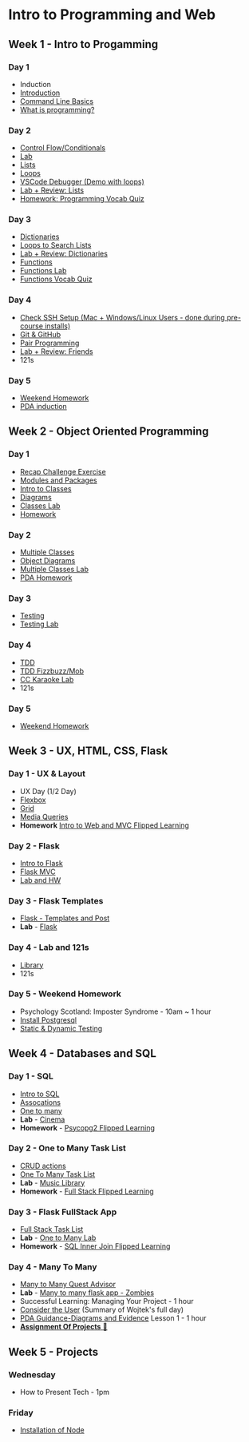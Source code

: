 # Intro to Programming and Web

## Week 1 - Intro to Progamming

### Day 1

- Induction
- [Introduction](week_01/day_1/introduction) 
- [Command Line Basics](week_01/day_1/command_line_basics)
- [What is programming?](week_01/day_1/what_is_programming.md)

### Day 2

- [Control Flow/Conditionals](week_01/day_2/conditionals)
- [Lab](week_01/day_2/conditionals_lab)
- [Lists](week_01/day_2/lists)
- [Loops](week_01/day_2/loops)
- [VSCode Debugger (Demo with loops)](week_01/day_2/debugging.md)
- [Lab + Review: Lists](week_01/day_2/lists_lab)
- [Homework: Programming Vocab Quiz](week_01/day_2/programming_vocab_quiz.md)

### Day 3

- [Dictionaries](week_01/day_3/dictionaries)
- [Loops to Search Lists](week_01/day_3/using_loops_to_search_lists)
- [Lab + Review: Dictionaries](week_01/day_3/dictionaries_lab)
- [Functions](week_01/day_3/functions)
- [Functions Lab](week_01/day_3/functions_lab)
- [Functions Vocab Quiz](week_01/day_3/functions/functions_vocab_quiz.md)

### Day 4

- [Check SSH Setup (Mac + Windows/Linux Users - done during pre-course installs)](https://github.com/codeclan/codeclan-git-setup)
- [Git & GitHub](week_01/day_4/git_and_github.md)
- [Pair Programming](week_01/day_4/pair_programming.md)
- [Lab + Review: Friends](week_01/day_4/friends_lab)
- 121s

### Day 5

- [Weekend Homework](week_01/weekend_homework)
- [PDA induction](https://docs.google.com/presentation/d/1_L3iI8pXCZvZpx-r38km_v_9sc_J397Rmk3D99x6r64/edit#slide=id.g9d9c945073_0_114)

## Week 2 - Object Oriented Programming

### Day 1


- [Recap Challenge Exercise](week_02/day_1/recap_challenge) 
- [Modules and Packages](week_02/day_1/modules_packages)
- [Intro to Classes](week_02/day_1/classes_intro)
- [Diagrams](week_02/day_1/diagrams)
- [Classes Lab](week_02/day_1/single_class_lab)
- [Homework](week_02/day_1/homework)
  
### Day 2

- [Multiple Classes](week_02/day_2/multiple_classes)
- [Object Diagrams](week_02/day_2/object_diagrams)
- [Multiple Classes Lab](week_02/day_2/multiple_classes_lab)
- [PDA Homework](week_02/day_2/pda_homework)

### Day 3

- [Testing](week_02/day_3/testing)
- [Testing Lab](week_02/day_3/testing_lab)

### Day 4

- [TDD](week_02/day_4/tdd)
- [TDD Fizzbuzz/Mob](week_02/day_4/tdd_fizzbuzz)
- [CC Karaoke Lab](week_02/day_4/codeclan_karaoke_lab)
- 121s

### Day 5

- [Weekend Homework](week_02/weekend_homework)



## Week 3 - UX, HTML, CSS, Flask


### Day 1 - UX & Layout

- UX Day (1/2 Day)
- [Flexbox](week_03/day_1/02_css_layout/flexbox)
- [Grid](week_03/day_1/02_css_layout/grid)
- [Media Queries](week_03/day_1/02_css_layout/media_queries)
- **Homework** [Intro to Web and MVC Flipped Learning](week_03/day_1/03_hw_flipped_intro_to_mvc_web) 

### Day 2 - Flask

- [Intro to Flask](week_03/day_2/01_intro_to_flask) 
- [Flask MVC](week_03/day_2/02_flask_mvc) 
- [Lab and HW](week_03/day_2/03_flask_lab_hw) 

### Day 3 - Flask Templates

- [Flask - Templates and Post](week_03/day_3/01_flask_templates)
- **Lab** - [Flask](week_03/day_3/02_flask_template_lab) 

### Day 4 - Lab and 121s


- [Library](week_03/day_4/library_lab)
- 121s

### Day 5 - Weekend Homework

- Psychology Scotland: Imposter Syndrome - 10am ~ 1 hour
- [Install Postgresql](week_03/week_04_installs)
- [Static & Dynamic Testing](week_03/day_5/weekend_homework/Static_and_Dynamic_Task_A)

## Week 4 - Databases and SQL

### Day 1 - SQL

- [Intro to SQL](week_04/day_1/01_intro_to_sql/01_databases_and_sql_intro.md) 
- [Assocations](week_04/day_1/01_intro_to_sql/02_associations_intro.md)
- [One to many](week_04/day_1/01_intro_to_sql/03_one_to_many.md)
- **Lab** - [Cinema](week_04/day_1/02_cinema_crud_sql_lab/lab.md) 
- **Homework** - [Psycopg2 Flipped Learning](week_04/day_1/03_psycopg2_flipped_hw/flipped_lesson.md)

### Day 2 - One to Many Task List

- [CRUD actions](week_04/day_2/01_crud_actions)
- [One To Many Task List](week_04/day_2/02_one_to_many_task_list)
- **Lab** - [Music Library](week_04/day_2/03_music_library_lab)
- **Homework** - [Full Stack Flipped Learning](week_04/day_2/04_hw_fullstack_intro_flipped)

### Day 3 - Flask FullStack App

- [Full Stack Task List](week_04/day_3/01_full_stack_task_list)
- **Lab** - [One to Many Lab](week_04/day_3/02_one_to_many_lab)
- **Homework** - [SQL Inner Join Flipped Learning](week_04/day_3/03_inner_joins_flipped_hw/)

### Day 4 - Many To Many

- [Many to Many Quest Advisor](week_04/day_4/01_many_to_many_quest_advisor)
- **Lab** - [Many to many flask app - Zombies](week_04/day_4/02_lab_many_to_many_zombies)
- Successful Learning: Managing Your Project - 1 hour
- [Consider the User](/week_05/projects/consider_the_user.md) (Summary of Wojtek's full day)
- [PDA Guidance-Diagrams and Evidence](https://docs.google.com/presentation/d/1PoL3BnYFmo7wn5m1BD09V4orIt-SiP694ZdzyTibI38/edit) Lesson 1 - 1 hour
- [**Assignment Of Projects** :file_folder:](/week_05/projects/)

## Week 5 - Projects

### Wednesday

- How to Present Tech - 1pm

### Friday

- [Installation of Node](week_05/week_06_installs)
